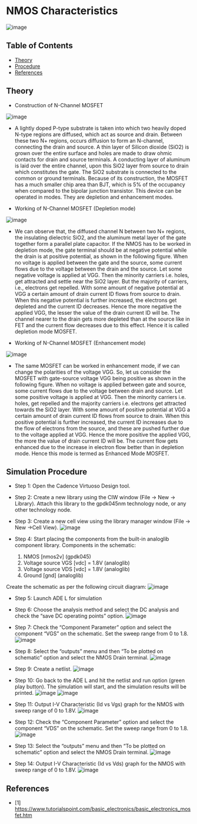NMOS Characteristics <a name="TOP"></a>
===================

![image](https://github.com/Nirvan007/Analog_Electronics/assets/127144315/740b169c-9395-4215-8259-1e891805f6d0)


## Table of Contents
* [Theory](#Theory)
* [Procedure](#Procedure)
* [References](#References)

## Theory
* Construction of N-Channel MOSFET

![image](https://github.com/Nirvan007/Analog_Electronics/assets/127144315/f889e0d2-9b23-4bbe-82f9-29df876609c5)

* A lightly doped P-type substrate is taken into which two heavily doped N-type regions are diffused, which act as source and drain. Between these two N+ regions, occurs diffusion to   form an N-channel, connecting the drain and source. A thin layer of Silicon dioxide (SiO2) is grown over the entire surface and holes are made to draw ohmic contacts for drain and source terminals. A conducting layer of aluminum is laid over the entire channel, upon this SiO2 layer from source to drain which constitutes the gate. The SiO2 substrate is connected to the      common or ground terminals. Because of its construction, the MOSFET has a much smaller chip area than BJT, which is 5% of the occupancy when compared to the bipolar junction transistor. This device can be operated in modes. They are depletion and enhancement modes.

* Working of N-Channel MOSFET (Depletion mode)

![image](https://github.com/Nirvan007/Analog_Electronics/assets/127144315/21a06ae4-a6fc-4a35-a988-e368a388229f)

* We can observe that, the diffused channel N between two N+ regions, the insulating dielectric SiO2, and the aluminum metal layer of the gate together form a parallel plate capacitor. If the NMOS has to be worked in depletion mode, the gate terminal should be at negative potential while the drain is at positive potential, as shown in the following figure. When no voltage is applied between the gate and the source, some current flows due to the voltage between the drain and the source. Let some negative voltage is applied at VGG. Then the minority carriers i.e. holes, get attracted and settle near the SiO2 layer. But the majority of carriers, i.e., electrons get repelled. With some amount of negative potential at VGG a certain amount of drain current ID flows from source to drain. When this negative potential is further increased, the electrons get depleted and the current ID decreases. Hence the more negative the applied VGG, the lesser the value of the drain current ID will be. The channel nearer to the drain gets more depleted than at the source like in FET and the current flow decreases due to this effect. Hence it is called depletion mode MOSFET.

* Working of N-Channel MOSFET (Enhancement mode)

![image](https://github.com/Nirvan007/Analog_Electronics/assets/127144315/79e1c1d5-a3a2-4fbf-8c7c-cd82192aad11)

* The same MOSFET can be worked in enhancement mode, if we can change the polarities of the voltage VGG. So, let us consider the MOSFET with gate-source voltage VGG being positive as shown in the following figure. When no voltage is applied between gate and source, some current flows due to the voltage between drain and source. Let some positive voltage is applied at VGG. Then the minority carriers i.e. holes, get repelled and the majority carriers i.e. electrons get attracted towards the SiO2 layer. With some amount of positive potential at VGG a certain amount of drain current ID flows from source to drain. When this positive potential is further increased, the current ID increases due to the flow of electrons from the source, and these are pushed further due to the voltage applied at VGG. Hence the more positive the applied VGG, the more the value of drain current ID will be. The current flow gets enhanced due to the increase in electron flow better than in depletion mode. Hence this mode is termed as Enhanced Mode MOSFET.

## Simulation Procedure
* Step 1: Open the Cadence Virtuoso Design tool.
* Step 2: Create a new library using the CIW window (File -> New -> Library). Attach this library to the gpdk045nm technology node, or any other technology node.
* Step 3: Create a new cell view using the library manager window (File -> New ->Cell View).
  ![image](https://github.com/Nirvan007/Analog_Electronics/assets/127144315/e256e176-e8b6-4fca-ba14-94e997f9a5d2)
  
* Step 4: Start placing the components from the built-in analoglib component library.
  Components in the schematic:
  1.	NMOS [nmos2v] (gpdk045)
  2.	Voltage source VGS [vdc] = 1.8V (analoglib) 
  3.	Voltage source VDS [vdc] = 1.8V (analoglib)
  4.	Ground [gnd] (analoglib)

 Create the schematic as per the following circuit diagram:
 ![image](https://github.com/Nirvan007/Analog_Electronics/assets/127144315/1830558c-4c6c-4549-9d43-7fbc9d0d7775)

* Step 5: Launch ADE L for simulation
* Step 6: Choose the analysis method and select the DC analysis and check the “save DC operating points” option.
  ![image](https://github.com/Nirvan007/Analog_Electronics/assets/127144315/057e0742-5fd0-4645-bbe5-7d6e27a4aad0)

* Step 7: Check the “Component Parameter” option and select the component “VGS” on the schematic. Set the sweep range from 0 to 1.8.
  ![image](https://github.com/Nirvan007/Analog_Electronics/assets/127144315/40fb246a-4352-4191-b5a8-c21903fd286c)

* Step 8: Select the “outputs” menu and then “To be plotted on schematic” option and select the NMOS Drain terminal.
  ![image](https://github.com/Nirvan007/Analog_Electronics/assets/127144315/e5f76407-f835-4936-b8bf-05a3dbdc9d7a)

* Step 9: Create a netlist.
  ![image](https://github.com/Nirvan007/Analog_Electronics/assets/127144315/668ac281-85e6-4a73-a6e4-f7bfad763ba4)

* Step 10: Go back to the ADE L and hit the netlist and run option (green play button). The simulation will start, and the simulation results will be printed.
  ![image](https://github.com/Nirvan007/Analog_Electronics/assets/127144315/88958dd1-25f8-4ac8-a0d0-dd2100361757)
  ![image](https://github.com/Nirvan007/Analog_Electronics/assets/127144315/8a8778c1-4dcd-4b30-ba04-9dad3dfd0152)

* Step 11: Output I-V Characteristic (Id vs Vgs) graph for the NMOS with sweep range of 0 to 1.8V.
  ![image](https://github.com/Nirvan007/Analog_Electronics/assets/127144315/8437a456-3ccf-403a-bbe0-97418cde8e7c)

* Step 12: Check the “Component Parameter” option and select the component “VDS” on the schematic. Set the sweep range from 0 to 1.8.
  ![image](https://github.com/Nirvan007/Analog_Electronics/assets/127144315/384d73a0-cab2-41d6-b082-562f86eb8b0b)

* Step 13: Select the “outputs” menu and then “To be plotted on schematic” option and select the NMOS Drain terminal.
  ![image](https://github.com/Nirvan007/Analog_Electronics/assets/127144315/58fa86a8-c213-4177-9392-1c8f4c93a482)

* Step 14: Output I-V Characteristic (Id vs Vds) graph for the NMOS with sweep range of 0 to 1.8V.
  ![image](https://github.com/Nirvan007/Analog_Electronics/assets/127144315/84912f17-24ba-43aa-83bd-846f695c742b)

## References
 - [1] https://www.tutorialspoint.com/basic_electronics/basic_electronics_mosfet.htm
